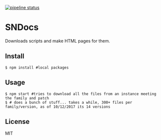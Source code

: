 [![pipeline status](https://gitlab.com/jacebenson/sndocs/badges/master/pipeline.svg)](https://gitlab.com/jacebenson/sndocs/commits/master)

# SNDocs

Downloads scripts and make HTML pages for them.

## Install

```
$ npm install #local packages
```

## Usage

```
$ npm start #tries to download all the files from an instance meeting the family and patch
$ # does a bunch of stuff... takes a while, 300+ files per family/version, as of 10/12/2017 its 14 versions
```

## License

MIT